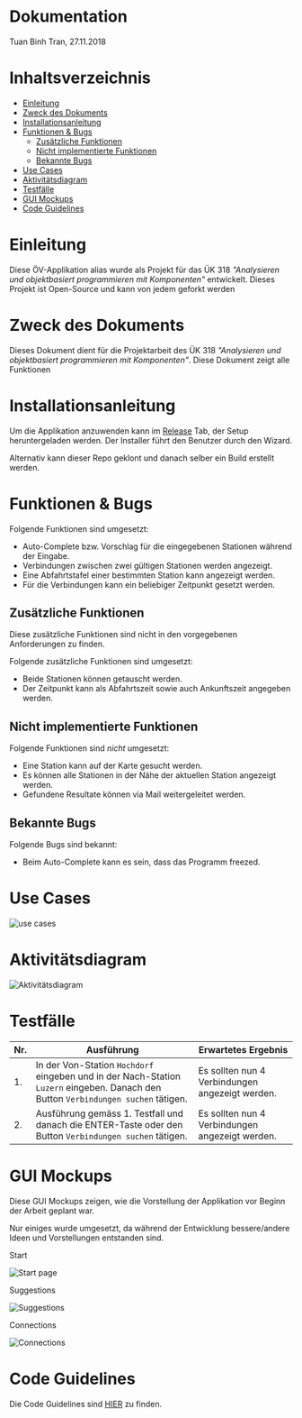 
# Dokumentation
Tuan Binh Tran, 27.11.2018

# Inhaltsverzeichnis
* [Einleitung](#einleitung)
* [Zweck des Dokuments](#zweck-des-dokuments)
* [Installationsanleitung](#installationsanleitung)
* [Funktionen & Bugs](#funktionen--bugs)
  - [Zusätzliche Funktionen](#zusätzliche-funktionen)
  - [Nicht implementierte Funktionen](#nicht-implementierte-funktionen)
  - [Bekannte Bugs](#bekannte-bugs)
* [Use Cases](#use-cases)
* [Aktivitätsdiagram](#aktivitätsdiagram)
* [Testfälle](#testfälle)
* [GUI Mockups](#gui-mockups)
* [Code Guidelines](#code-guidelines)


# Einleitung
Diese ÖV-Applikation alias  wurde als Projekt für das ÜK 318 *"Analysieren und objektbasiert programmieren mit Komponenten"* entwickelt.
Dieses Projekt ist Open-Source und kann von jedem geforkt werden


# Zweck des Dokuments
Dieses Dokument dient für die Projektarbeit des ÜK 318 *"Analysieren und objektbasiert programmieren mit Komponenten"*.
Diese Dokument zeigt alle Funktionen 

# Installationsanleitung
Um die Applikation anzuwenden kann im [Release](https://github.com/tuanbinhtran/modul-318-student/releases) Tab, der Setup heruntergeladen werden. Der Installer führt den Benutzer durch den Wizard.

Alternativ kann dieser Repo geklont und danach selber ein Build erstellt werden.

# Funktionen & Bugs
Folgende Funktionen sind umgesetzt:
 - Auto-Complete bzw. Vorschlag für die eingegebenen Stationen während der Eingabe. 
 - Verbindungen zwischen zwei gültigen Stationen werden angezeigt.
 - Eine Abfahrtstafel einer bestimmten Station kann angezeigt werden.
 - Für die Verbindungen kann ein beliebiger Zeitpunkt gesetzt werden.

## Zusätzliche Funktionen
Diese zusätzliche Funktionen sind nicht in den vorgegebenen Anforderungen zu finden.

Folgende zusätzliche Funktionen sind umgesetzt:
 - Beide Stationen können getauscht werden. 
 - Der Zeitpunkt kann als Abfahrtszeit sowie auch Ankunftszeit angegeben werden. 
 
## Nicht implementierte Funktionen
Folgende Funktionen sind *nicht* umgesetzt:
 - Eine Station kann auf der Karte gesucht werden.
 - Es können alle Stationen in der Nähe der aktuellen Station angezeigt werden.
 - Gefundene Resultate können via Mail weitergeleitet werden.

## Bekannte Bugs
Folgende Bugs sind bekannt:
 - Beim Auto-Complete kann es sein, dass das Programm freezed. 


# Use Cases
![use cases](https://github.com/tuanbinhtran/modul-318-student/blob/master/use_case.png "use cases")

# Aktivitätsdiagram
![Aktivitätsdiagram](https://github.com/tuanbinhtran/modul-318-student/blob/master/Aktivitätsdiagram.png "Aktivitätsdiagram")

# Testfälle
Nr.  | Ausführung | Erwartetes Ergebnis
---- | ---------- | -------------------
1.| In der Von-Station `Hochdorf` eingeben und in der Nach-Station `Luzern` eingeben. Danach den Button `Verbindungen suchen` tätigen. | Es sollten nun 4 Verbindungen angezeigt werden.
2.| Ausführung gemäss 1. Testfall und danach die ENTER-Taste oder den Button `Verbindungen suchen` tätigen. | Es sollten nun 4 Verbindungen angezeigt werden.

# GUI Mockups
Diese GUI Mockups zeigen, wie die Vorstellung der Applikation vor Beginn der Arbeit geplant war. 

Nur einiges wurde umgesetzt, da während der Entwicklung bessere/andere Ideen und Vorstellungen entstanden sind.

Start

![Start page](https://github.com/tuanbinhtran/modul-318-student/blob/master/GUI_Mockups/Start.png "Start")

Suggestions

![Suggestions](https://github.com/tuanbinhtran/modul-318-student/blob/master/GUI_Mockups/Suggestions.png "Suggestions")

Connections

![Connections](https://github.com/tuanbinhtran/modul-318-student/blob/master/GUI_Mockups/Connections.png "Connections")



# Code Guidelines
Die Code Guidelines sind [HIER](https://github.com/tuanbinhtran/modul-318-student/blob/master/Code%20Guidelines.md) zu finden.

